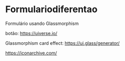 # Formulariodiferentao
Formulário usando Glassmorphism 



botão: https://uiverse.io/


Glassmorphism card effect: https://ui.glass/generator/



https://iconarchive.com/
